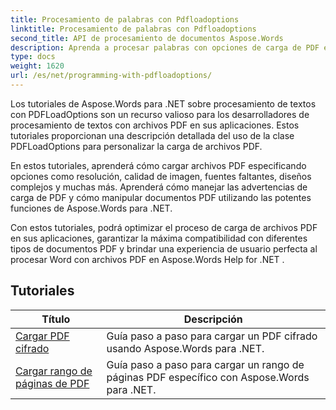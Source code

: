 ```yaml
---
title: Procesamiento de palabras con Pdfloadoptions
linktitle: Procesamiento de palabras con Pdfloadoptions
second_title: API de procesamiento de documentos Aspose.Words
description: Aprenda a procesar palabras con opciones de carga de PDF en Aspose.Words para .NET. Aprenda a cargar y manipular documentos de Word en formato PDF con tutoriales paso a paso y código de muestra.
type: docs
weight: 1620
url: /es/net/programming-with-pdfloadoptions/
---
```

Los tutoriales de Aspose.Words para .NET sobre procesamiento de textos con PDFLoadOptions son un recurso valioso para los desarrolladores de procesamiento de textos con archivos PDF en sus aplicaciones. Estos tutoriales proporcionan una descripción detallada del uso de la clase PDFLoadOptions para personalizar la carga de archivos PDF.

En estos tutoriales, aprenderá cómo cargar archivos PDF especificando opciones como resolución, calidad de imagen, fuentes faltantes, diseños complejos y muchas más. Aprenderá cómo manejar las advertencias de carga de PDF y cómo manipular documentos PDF utilizando las potentes funciones de Aspose.Words para .NET.

Con estos tutoriales, podrá optimizar el proceso de carga de archivos PDF en sus aplicaciones, garantizar la máxima compatibilidad con diferentes tipos de documentos PDF y brindar una experiencia de usuario perfecta al procesar Word con archivos PDF en Aspose.Words Help for .NET .

 ## Tutoriales
| Título | Descripción |
| --- | --- |
| [Cargar PDF cifrado](./load-encrypted-pdf/) | Guía paso a paso para cargar un PDF cifrado usando Aspose.Words para .NET. |
| [Cargar rango de páginas de PDF](./load-page-range-of-pdf/) | Guía paso a paso para cargar un rango de páginas PDF específico con Aspose.Words para .NET. |